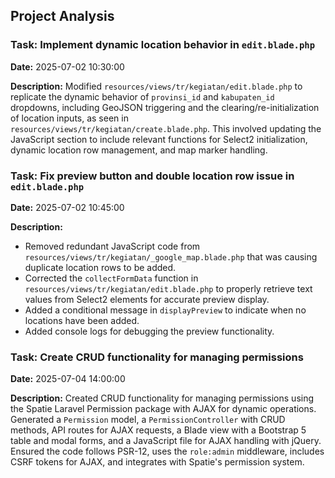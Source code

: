 ## Project Analysis

### Task: Implement dynamic location behavior in `edit.blade.php`

**Date:** 2025-07-02 10:30:00

**Description:** Modified `resources/views/tr/kegiatan/edit.blade.php` to replicate the dynamic behavior of `provinsi_id` and `kabupaten_id` dropdowns, including GeoJSON triggering and the clearing/re-initialization of location inputs, as seen in `resources/views/tr/kegiatan/create.blade.php`. This involved updating the JavaScript section to include relevant functions for Select2 initialization, dynamic location row management, and map marker handling.

### Task: Fix preview button and double location row issue in `edit.blade.php`

**Date:** 2025-07-02 10:45:00

**Description:**
- Removed redundant JavaScript code from `resources/views/tr/kegiatan/_google_map.blade.php` that was causing duplicate location rows to be added.
- Corrected the `collectFormData` function in `resources/views/tr/kegiatan/edit.blade.php` to properly retrieve text values from Select2 elements for accurate preview display.
- Added a conditional message in `displayPreview` to indicate when no locations have been added.
- Added console logs for debugging the preview functionality.

### Task: Create CRUD functionality for managing permissions

**Date:** 2025-07-04 14:00:00

**Description:** Created CRUD functionality for managing permissions using the Spatie Laravel Permission package with AJAX for dynamic operations. Generated a `Permission` model, a `PermissionController` with CRUD methods, API routes for AJAX requests, a Blade view with a Bootstrap 5 table and modal forms, and a JavaScript file for AJAX handling with jQuery. Ensured the code follows PSR-12, uses the `role:admin` middleware, includes CSRF tokens for AJAX, and integrates with Spatie's permission system.
